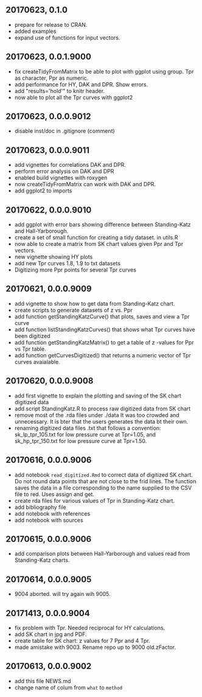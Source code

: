 ## 20170623, 0.1.0
* prepare for release to CRAN.
* added examples
* expand use of functions for input vectors.

## 20170623, 0.0.1.9000
* fix createTidyFromMatrix to be able to plot with ggplot using group. Tpr as character, Ppr as numeric.
* add performance for HY, DAK and DPR. Show errors.
* add "results='hold'" to knitr header.
* now able to plot all the Tpr curves with ggplot2


## 20170623, 0.0.0.9012
* disable inst/doc in .gitignore (comment)

## 20170623, 0.0.0.9011
* add vignettes for correlations DAK and DPR.
* perform error analysis on DAK and DPR
* enabled build vignettes with roxygen
* now createTidyFromMatrix can work with DAK and DPR.
* add ggplot2 to imports

## 20170622, 0.0.0.9010
* add ggplot with error bars showing difference between Standing-Katz and Hall-Yarborough.
* create a set of small function for creating a tidy dataset. in utils.R
* now able to create a matrix from SK chart values given Ppr and Tpr vectors.
* new vignette showing HY plots
* add new Tpr curves 1.8, 1.9 to txt datasets
* Digitizing more Ppr points for several Tpr curves


## 20170621, 0.0.0.9009

* add vignette to show how to get data from Standing-Katz chart.
*  create scripts to generate datasets of z vs. Ppr
* add function getStandingKatzCurve() that plots, saves and view a Tpr curve
* add function listStandingKatzCurves() that shows what Tpr curves have been digitized
* add function getStandingKatzMatrix() to get a table of z -values for Ppr vs Tpr table.
* add function getCurvesDigitized() that returns a numeric vector of Tpr curves avaialable.

## 20170620, 0.0.0.9008

* add first vignette to explain the plotting and saving of the SK chart digitized data 
* add script StandingKatz.R to process raw digitized data from SK chart
* remove most of the .rda files under ./data It was too crowded and unnecessary. It is bter that the users generates the data bt their own.
* renaming digitized data files .txt that follows a convention: sk_lp_tpr_105.txt for low pressure curve at Tpr=1.05, and sk_hp_tpr_150.txt for low pressure curve at Tpr=1.50.

## 20170616, 0.0.0.9006
* add notebook `read_digitized.Rmd` to correct data of digitized SK chart. Do not round data points that are not close to the frid lines. The function saves the data in a file corresponding to the name supplied to the CSV file to red. Uses assign and get.
* create rda files for various values of Tpr in Standing-Katz chart.
* add bibliography file
* add notebook with references
* add notebook with sources


## 20170615, 0.0.0.9006
* add comparison plots between Hall-Yarborough and values read from Standing-Katz charts.

## 20170614, 0.0.0.9005
* 9004 aborted. will try again wih 9005.

## 20171413, 0.0.0.9004
* fix problem with Tpr. Needed reciprocal for HY calculations.
* add SK chart in jpg and PDF.
* create table for SK chart: z values for 7 Ppr and 4 Tpr.
* made amistake with 9003. Rename repo up to 9000 old.zFactor.

## 20170613, 0.0.0.9002
* add this file NEWS.md
* change name of colum from `what` to `method`
